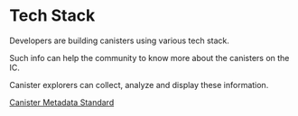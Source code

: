 # Tech Stack

Developers are building canisters using various tech stack.

Such info can help the community to know more about the canisters on the IC.

Canister explorers can collect, analyze and display these information.

[Canister Metadata Standard](canister-metadata.md#canister-metadata-standard)
